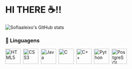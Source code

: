 # HI THERE ☕!!

![Sofiaaleixo's GitHub stats](https://github-readme-stats.vercel.app/api?username=Sofiaaleixo&show_icons=true&theme=dracula&hide_border=true&locale=pt-BR)

### 🧰 Linguagens

<p align="left">
  <img alt="HTML5" title="HTML5" src="https://cdn.jsdelivr.net/gh/devicons/devicon/icons/html5/html5-original.svg" width="48" />&nbsp;
  <img alt="CSS3" title="CSS3" src="https://cdn.jsdelivr.net/gh/devicons/devicon/icons/css3/css3-original.svg" width="48" />&nbsp;
  <img alt="Java" title="Java" src="https://cdn.jsdelivr.net/gh/devicons/devicon/icons/java/java-original.svg" width="48" />&nbsp;
  <img alt="C" title="C" src="https://cdn.jsdelivr.net/gh/devicons/devicon/icons/c/c-original.svg" width="48" />&nbsp;
  <img alt="C++" title="C++" src="https://cdn.jsdelivr.net/gh/devicons/devicon/icons/cplusplus/cplusplus-original.svg" width="48" />&nbsp;
  <img alt="Python" title="Python" src="https://cdn.jsdelivr.net/gh/devicons/devicon/icons/python/python-original.svg" width="48" />&nbsp;
  <img alt="PostgreSQL" title="PostgreSQL" src="https://cdn.jsdelivr.net/gh/devicons/devicon/icons/postgresql/postgresql-original.svg" width="48" />&nbsp;
</p>
